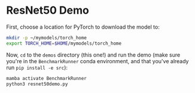 # ResNet50 Demo

First, choose a location for PyTorch to download the model to:

```bash
mkdir -p ~/mymodels/torch_home
export TORCH_HOME=$HOME/mymodels/torch_home
```

Now, `cd` to the `demos` directory (this one!) and run the demo (make sure you're in the `BenchmarkRunner` conda environment, and that you've already run `pip install -e src`):

```bash
mamba activate BenchmarkRunner
python3 resnet50demo.py
```